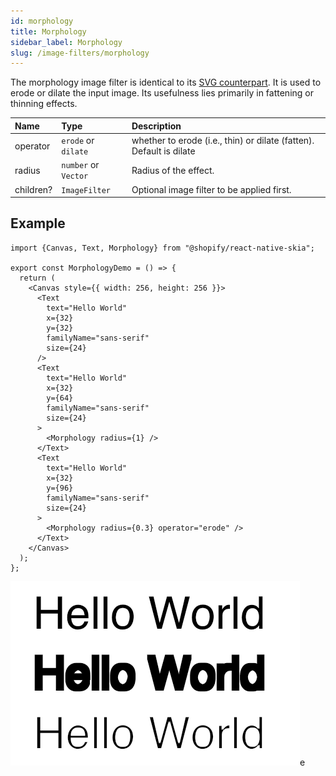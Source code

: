 ```yaml
---
id: morphology
title: Morphology
sidebar_label: Morphology
slug: /image-filters/morphology
---
```


The morphology image filter is identical to its [SVG counterpart](https://developer.mozilla.org/en-US/docs/Web/SVG/Element/feMorphology).
It is used to erode or dilate the input image.
Its usefulness lies primarily in fattening or thinning effects.

| Name      | Type                 |  Description                                                        |
|:----------|:---------------------|:--------------------------------------------------------------------|
| operator  | `erode` or `dilate`  | whether to erode (i.e., thin) or dilate (fatten). Default is dilate |
| radius    | `number` or `Vector` | Radius of the effect.                                               |
| children? | `ImageFilter`        | Optional image filter to be applied first.                          | 

## Example

```tsx twoslash
import {Canvas, Text, Morphology} from "@shopify/react-native-skia";

export const MorphologyDemo = () => {
  return (
    <Canvas style={{ width: 256, height: 256 }}>
      <Text
        text="Hello World"
        x={32}
        y={32}
        familyName="sans-serif"
        size={24}
      />
      <Text
        text="Hello World"
        x={32}
        y={64}
        familyName="sans-serif"
        size={24}
      >
        <Morphology radius={1} />
      </Text>
      <Text
        text="Hello World"
        x={32}
        y={96}
        familyName="sans-serif"
        size={24}
      >
        <Morphology radius={0.3} operator="erode" />
      </Text>
    </Canvas>
  );
};
```

![Morphology Image Filter](./assets/morphology.png)e